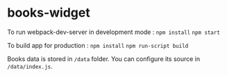 # books-widget

To run webpack-dev-server in  development mode :
`npm install`
`npm start`

To build app for production :
`npm install`
`npm run-script build`

Books data is stored in `/data` folder.
You can configure its source in `/data/index.js`.